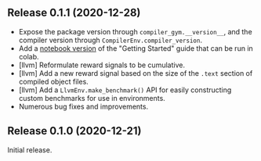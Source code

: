 ## Release 0.1.1 (2020-12-28)

* Expose the package version through `compiler_gym.__version__`, and
  the compiler version through `CompilerEnv.compiler_version`.
* Add a [notebook
  version](https://colab.research.google.com/github/facebookresearch/CompilerGym/blob/development/examples/getting-started.ipynb)
  of the "Getting Started" guide that can be run in colab.
* [llvm] Reformulate reward signals to be cumulative.
* [llvm] Add a new reward signal based on the size of the `.text`
  section of compiled object files.
* [llvm] Add a `LlvmEnv.make_benchmark()` API for easily constructing
  custom benchmarks for use in environments.
* Numerous bug fixes and improvements.

## Release 0.1.0 (2020-12-21)

Initial release.
